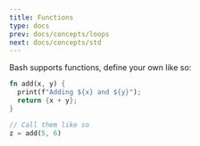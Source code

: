 ```yaml
---
title: Functions 
type: docs
prev: docs/concepts/loops
next: docs/concepts/std
---
```


Bash supports functions, define your own like so:

```rust {filename=functions.rash}
fn add(x, y) {
  print(f"Adding ${x} and ${y}");
  return {x + y};
}

// Call them like so
z = add(5, 6)
```
